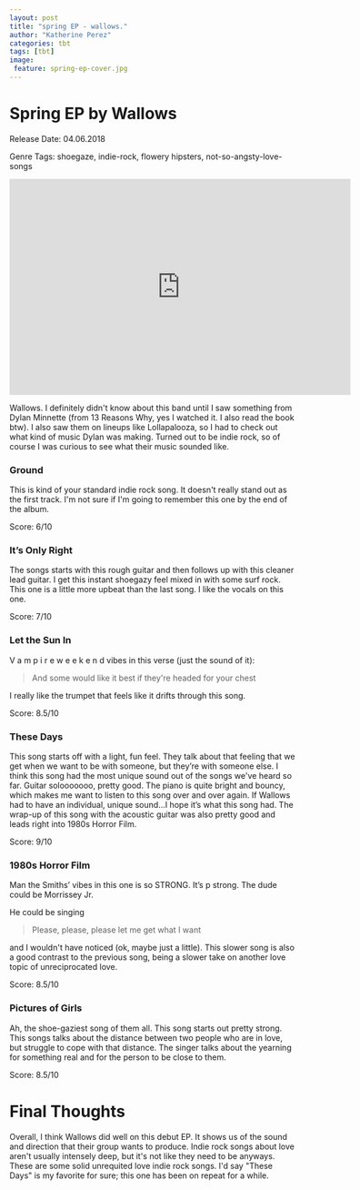 ```yaml
---
layout: post
title: "spring EP - wallows."
author: "Katherine Perez"
categories: tbt
tags: [tbt]
image:
 feature: spring-ep-cover.jpg
---
```


# Spring EP by Wallows
Release Date: 04.06.2018

Genre Tags: shoegaze, indie-rock, flowery hipsters, not-so-angsty-love-songs

<iframe src="https://open.spotify.com/embed/album/0P2kTQ7mJ3z7CFjII7GWkw" width="600" height="380" frameborder="0" allowtransparency="true"></iframe>

Wallows. I definitely didn't know about this band until I saw something from Dylan Minnette (from 13 Reasons Why, yes I watched it. I also read the book btw). I also saw them on lineups like Lollapalooza, so I had to check out what kind of music Dylan was making. Turned out to be indie rock, so of course I was curious to see what their music sounded like.

### Ground

This is kind of your standard indie rock song. It doesn't really stand out as the first track. I'm not sure if I'm going to remember this one by the end of the album.

Score: 6/10

### It’s Only Right

The songs starts with this rough guitar and then follows up with this cleaner lead guitar. I get this instant shoegazy feel mixed in with some surf rock. This one is a little more upbeat than the last song. I like the vocals on this one.

Score: 7/10

### Let the Sun In
V a m p i r e w e e k e n d vibes in this verse (just the sound of it):
> And some would like it best if they're headed for your chest

I really like the trumpet that feels like it drifts through this song.

Score: 8.5/10

### These Days
This song starts off with a light, fun feel. They talk about that feeling that we get when we want to be with someone, but they’re with someone else. I think this song had the most unique sound out of the songs we've heard so far. Guitar solooooooo, pretty good. The piano is quite bright and bouncy, which makes me want to listen to this song over and over again.
If Wallows had to have an individual, unique sound...I hope it’s what this song had.
The wrap-up of this song with the acoustic guitar was also pretty good and leads right into 1980s Horror Film.

Score: 9/10

### 1980s Horror Film
Man the Smiths’ vibes in this one is so STRONG. It’s p strong. The dude could be Morrissey Jr.

He could be singing

> Please, please, please let me get what I want


and I wouldn't have noticed (ok, maybe just a little).
This slower song is also a good contrast to the previous song, being a slower take on another love topic of unreciprocated love.

Score: 8.5/10

### Pictures of Girls
Ah, the shoe-gaziest song of them all. This song starts out pretty strong.
This songs talks about the distance between two people who are in love, but struggle to cope with that distance. The singer talks about the yearning for something real and for the person to be close to them.

Score: 8.5/10

# Final Thoughts

Overall, I think Wallows did well on this debut EP. It shows us of the sound and direction that their group wants to produce. Indie rock songs about love aren't usually intensely deep, but it's not like they need to be anyways. These are some solid unrequited love indie rock songs. I'd say "These Days" is my favorite for sure; this one has been on repeat for a while.
